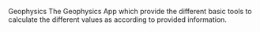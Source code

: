 Geophysics
The Geophysics App which provide the different basic tools to calculate the different values as according to provided information.
